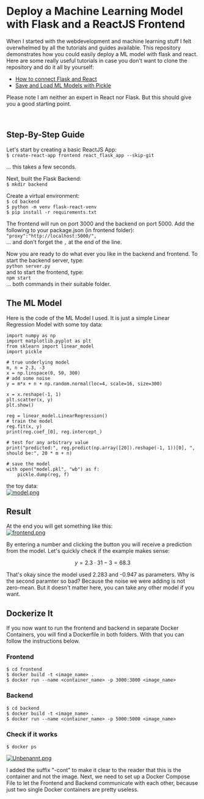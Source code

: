# Deploy a Machine Learning Model with Flask and a ReactJS Frontend
When I started with the webdevelopment and machine learning stuff I felt overwhelmed by all the tutorials and guides available. This repository demonstrates how you could easily deploy a ML model with flask and react. Here are some really useful tutorials in case you don't want to clone the repository and do it all by yourself:
- [How to connect Flask and React](https://www.geeksforgeeks.org/how-to-connect-reactjs-with-flask-api/)
- [Save and Load ML Models with Pickle](https://machinelearningmastery.com/save-load-machine-learning-models-python-scikit-learn/)

Please note I am neither an expert in React nor Flask. But this should give you a good starting point.

</br>

## Step-By-Step Guide

Let's start by creating a basic ReactJS App:</br>
`$ create-react-app frontend react_flask_app --skip-git` </br>

... this takes a few seconds.
</br>

Next, built the Flask Backend:</br>
`$ mkdir backend`</br>

Create a virtual environment:</br>
`$ cd backend`</br>
`$ python -m venv flask-react-venv`</br>
`$ pip install -r requirements.txt`</br>

The frontend will run on port 3000 and the backend on port 5000. Add the following to your package.json (in frontend folder):
`"proxy":"http://localhost:5000/",`</br>
... and don't forget the `,` at the end of the line.

Now you are ready to do what ever you like in the backend and frontend. To start the backend server, type:</br>
`python server.py`</br>
and to start the frontend, type:</br>
`npm start`</br>
... both commands in their suitable folder.


## The ML Model
Here is the code of the ML Model I used. It is just a simple Linear Regression Model with some toy data:</br>
```
import numpy as np
import matplotlib.pyplot as plt
from sklearn import linear_model
import pickle

# true underlying model
m, n = 2.3, -3
x = np.linspace(0, 50, 300)
# add some noise
y = m*x + n + np.random.normal(loc=4, scale=16, size=300)

x = x.reshape(-1, 1)
plt.scatter(x, y)
plt.show()

reg = linear_model.LinearRegression()
# train the model
reg.fit(x, y)
print(reg.coef_[0], reg.intercept_)

# test for any arbitrary value
print("predicted:", reg.predict(np.array([20]).reshape(-1, 1))[0], ", should be:", 20 * m + n)

# save the model
with open("model.pkl", "wb") as f:
    pickle.dump(reg, f)
```
the toy data:</br>
[![model.png](https://i.postimg.cc/XvNK5x5y/model.png)](https://postimg.cc/9DSq5dJW)


## Result
At the end you will get something like this:</br>
[![frontend.png](https://i.postimg.cc/3RxHPMvJ/frontend.png)](https://postimg.cc/sBq8hNmt)

By entering a number and clicking the button you will receive a prediction from the model. Let's quickly check if the example makes sense: </br>

$$ y = 2.3 \cdot 31 - 3 =  68.3 $$

That's okay since the model used 2.283 and -0.947 as parameters. Why is the second paramter so bad? Because the noise we were adding is not zero-mean. But it doesn't matter here, you can take any other model if you want.

## Dockerize It
If you now want to run the frontend and backend in separate Docker Containers, you will find a Dockerfile in both folders. With that you can follow the instructions below.
### Frontend
`$ cd frontend`</br>
`$ docker build -t <image_name> .`</br>
`$ docker run --name <container_name> -p 3000:3000 <image_name>`

### Backend
`$ cd backend`</br>
`$ docker build -t <image_name> .`</br>
`$ docker run --name <container_name> -p 5000:5000 <image_name>`

### Check if it works
`$ docker ps`

[![Unbenannt.png](https://i.postimg.cc/GmMFH8gW/Unbenannt.png)](https://postimg.cc/YvWGP9HR)

I added the suffix "-cont" to make it clear to the reader that this is the container and not the image. Next, we need to set up a Docker Compose File to let the Frontend and Backend communicate with each other, because just two single Docker containers are pretty useless.

